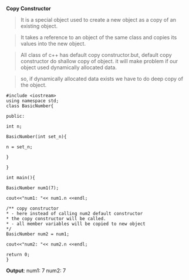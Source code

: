 **Copy Constructor**

> It is a special object used to create a new object as a copy of an existing object.

>It takes a reference to an object of the same class and copies its values into the new object.

>All class of c++ has default copy constructor.but, default copy constructor do shallow copy of object. it will make problem if our object used dynamically allocated data.

>so, if dynamically allocated data exists we have to do deep copy of the object.


    #include <iostream>
    using namespace std;
    class BasicNumber{

    public:

    int n;

    BasicNumber(int set_n){

    n = set_n; 
  
    }    

    }

    int main(){

    BasicNumber num1(7);

    cout<<"num1: "<< num1.n <<endl;

    /** copy constructor
    * - here instead of calling num2 default constructor
    * the copy constructor will be called.
    * - all member variables will be copied to new object 
    */
    BasicNumber num2 = num1;
    
    cout<<"num2: "<< num2.n <<endl;

    return 0;
    }

**Output**:
num1: 7
num2: 7
